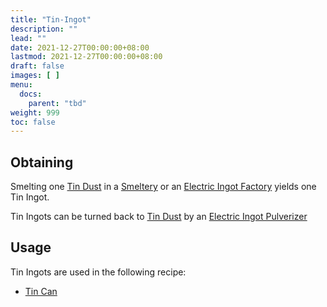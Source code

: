 ```yaml
---
title: "Tin-Ingot"
description: ""
lead: ""
date: 2021-12-27T00:00:00+08:00
lastmod: 2021-12-27T00:00:00+08:00
draft: false
images: [ ]
menu:
  docs:
    parent: "tbd"
weight: 999
toc: false
---
```


## Obtaining

Smelting one [Tin Dust](/docs/slimefun/tin-dust) in a [Smeltery](/docs/slimefun/smeltery) or an [Electric Ingot Factory](/docs/slimefun/electric-ingot-factory) yields one Tin Ingot.

Tin Ingots can be turned back to [Tin Dust](/docs/slimefun/tin-dust) by an [Electric Ingot Pulverizer](/docs/slimefun/electric-ingot-pulverizer)

## Usage

Tin Ingots are used in the following recipe:

* [Tin Can](/docs/slimefun/miscellaneous-items)
